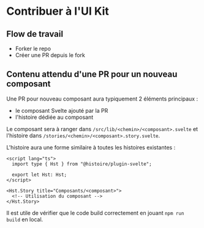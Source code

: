 # Contribuer à l'UI Kit

## Flow de travail

- Forker le repo
- Créer une PR depuis le fork

## Contenu attendu d'une PR pour un nouveau composant

Une PR pour nouveau composant aura typiquement 2 éléments principaux :

- le composant Svelte ajouté par la PR
- l'histoire dédiée au composant

Le composant sera à ranger dans `/src/lib/<chemin>/<composant>.svelte` et l'histoire dans `/stories/<chemin>/<composant>.story.svelte`.

L'histoire aura une forme similaire à toutes les histoires existantes :

```sveltehtml
<script lang="ts">
  import type { Hst } from "@histoire/plugin-svelte";

  export let Hst: Hst;
</script>

<Hst.Story title="Composants/<composant>">
  <!-- Utilisation du composant -->
</Hst.Story>
```

Il est utile de vérifier que le code build correctement en jouant `npm run build` en local.
